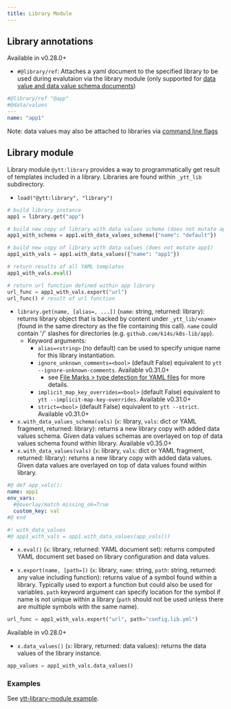 ```yaml
---
title: Library Module
---
```


## Library annotations

Available in v0.28.0+

- `#@library/ref`: Attaches a yaml document to the specified library to be used during evalutaion via the library module (only supported for [data value and data value schema documents](ytt-data-values.md#setting-library-values-via-files))

```yaml
#@library/ref "@app"
#@data/values
---
name: "app1"
```

Note: data values may also be attached to libraries via [command line flags](ytt-data-values.md#setting-library-values-via-command-line-flags)

## Library module

Library module `@ytt:library` provides a way to programmatically get result of templates included in a library. Libraries are found within `_ytt_lib` subdirectory.

- `load("@ytt:library", "library")`
```python
# build library instance
app1 = library.get("app")

# build new copy of library with data values schema (does not mutate app1)
app1_with_schema = app1.with_data_values_schema({"name": "default"})

# build new copy of library with data values (does not mutate app1)
app1_with_vals = app1.with_data_values({"name": "app1"})

# return results of all YAML templates
app1_with_vals.eval()

# return url function defined within app library
url_func = app1_with_vals.export("url")
url_func() # result of url function
```

- `library.get(name, [alias=, ...])` (`name`: string, returned: library): returns library object that is backed by content under `_ytt_lib/<name>` (found in the same directory as the file containing this call). `name` could contain '/' slashes for directories (e.g. `github.com/k14s/k8s-lib/app`).
  - Keyword arguments:
    - `alias=<string>` (no default) can be used to specify unique name for this library instantiation.
    - `ignore_unknown_comments=<bool>` (default False) equivalent to `ytt --ignore-unknown-comments`. Available v0.31.0+
      - see [File Marks > type detection for YAML files](file-marks.md#type-detection-for-yaml-files) for more details.
    - `implicit_map_key_overrides=<bool>` (default False) equivalent to `ytt --implicit-map-key-overrides`. Available v0.31.0+
    - `strict=<bool>` (default False) equivalent to `ytt --strict`. Available v0.31.0+
- `x.with_data_values_schema(vals)` (`x`: library, `vals`: dict or YAML fragment, returned: library): returns a new library copy with added data values schema. Given data values schemas are overlayed on top of data values schema found within library. Available v0.35.0+
- `x.with_data_values(vals)` (`x`: library, `vals`: dict or YAML fragment, returned: library): returns a new library copy with added data values. Given data values are overlayed on top of data values found within library.

```yaml
#@ def app_vals():
name: app1
env_vars:
  #@overlay/match missing_ok=True
  custom_key: val
#@ end

#! with_data_values 
#@ app1_with_vals = app1.with_data_values(app_vals())
```

- `x.eval()` (`x`: library, returned: YAML document set): returns computed YAML document set based on library configuration and data values.

- `x.export(name, [path=])` (`x`: library, `name`: string, `path`: string, returned: any value including function): returns value of a symbol found within a library. Typically used to export a function but could also be used for variables. `path` keyword argument can specify location for the symbol if name is not unique within a library (`path` should not be used unless there are multiple symbols with the same name).

```python
url_func = app1_with_vals.export("url", path="config.lib.yml")
```

Available in v0.28.0+

- `x.data_values()` (`x`: library, returned: data values): returns the data values of the library instance.

```python
app_values = app1_with_vals.data_values()
```

### Examples

See [ytt-library-module example](/ytt/#example:example-ytt-library-module).
